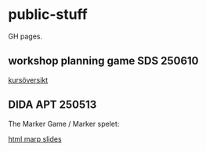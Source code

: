 # public-stuff
GH pages. 


## workshop planning game SDS 250610
[kursöversikt](https://github.com/dida-masse/public-stuff/blob/main/sds-workshop-250610/kurs%C3%B6versikt-2026.pdf)

## DIDA APT 250513
The Marker Game / Marker spelet:

[html marp slides](https://dida-masse.github.io/public-stuff/dida-apt-250513/index.html)
